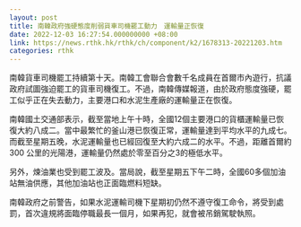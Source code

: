 ```yaml
---
layout: post
title: 南韓政府強硬態度削弱貨車司機罷工動力　運輸量正恢復
date: 2022-12-03 16:27:54.000000000 +08:00
link: https://news.rthk.hk/rthk/ch/component/k2/1678313-20221203.htm
categories: rthk
---
```


南韓貨車司機罷工持續第十天。南韓工會聯合會數千名成員在首爾市內遊行，抗議政府試圖強迫罷工的貨車司機復工。不過，南韓傳媒報道，由於政府態度強硬，罷工似乎正在失去動力，主要港口和水泥生產廠的運輸量正在恢復。

南韓國土交通部表示，截至當地上午十時，全國12個主要港口的貨櫃運輸量已恢復大約八成二。當中最繁忙的釜山港已恢復正常，運輸量達到平均水平的九成七。而截至星期五晚，水泥運輸量也已經回復至大約六成二的水平。不過，距離首爾約 300 公里的光陽港，運輸量仍然處於零至百分之3的極低水平。

另外，煉油業也受到罷工波及。當局說，截至星期五下午二時，全國60多個加油站無油供應，其他加油站也正面臨燃料短缺。

南韓政府之前警告，如果水泥運輸司機下星期初仍然不遵守復工命令，將受到處罰，首次違規將面臨停職最長一個月，如果再犯，就會被吊銷駕駛執照。
